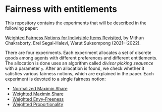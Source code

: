 # Fairness with entitlements

This repository contains the experiments that will be described in the following paper:

[Weighted Fairness Notions for Indivisible Items Revisited](https://arxiv.org/abs/2112.04166), by Mithun Chakraborty, Erel Segal-Halevi, Warut Suksompong (2021--2022).

There are four experiments. Each experiment allocates a set of discrete goods among agents with different preferences and different entitlements. The allocation is done uses an algorithm called *divisor picking sequence* with a parameter `y`. After an allocation is found, we check whether it satisfies various fairness notions, which are explained in the paper. Each experiment is devoted to a single fairness notion:

* [Normalized Maximin Share](picking-NMMS.py)
* [Weighted Maximin Share](picking-WMMS.py)
* [Weighted Envy-Freeness](picking-WEF.py)
* [Weighted Proportionality](picking-WPROP.py)
<!-- * [Weighted Proportionality](picking-WPROP-numpy.py) -->
